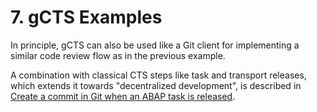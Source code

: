 # 7. gCTS Examples

In principle, gCTS can also be used like a Git client for implementing a similar code review flow as in the previous example.

A combination with classical CTS steps like task and transport releases, which extends it towards "decentralized development", is described in [Create a commit in Git when an ABAP task is released](https://blogs.sap.com/2020/08/05/create-a-commit-in-git-when-an-abap-task-is-released/).
